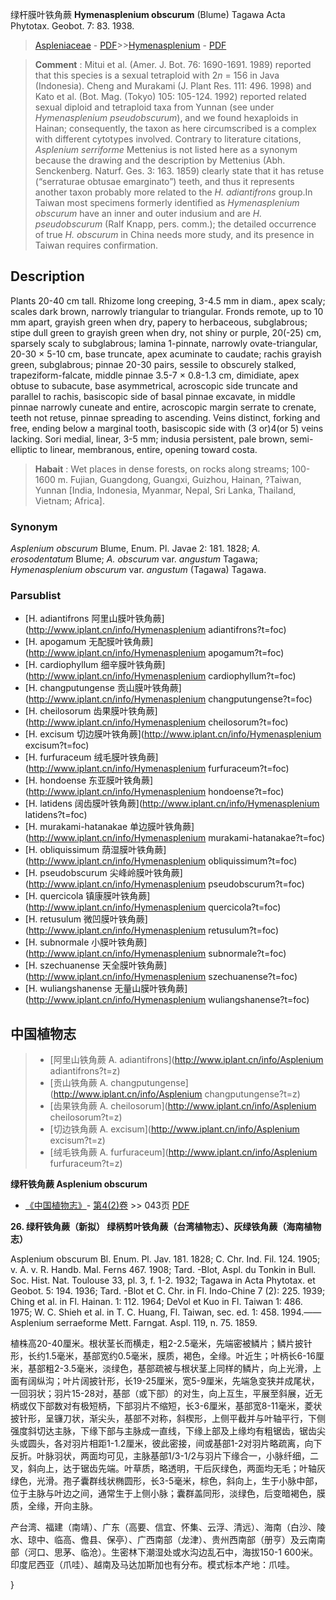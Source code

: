 绿杆膜叶铁角蕨 **Hymenasplenium obscurum** (Blume) Tagawa Acta Phytotax. Geobot. 7: 83. 1938.

> [Aspleniaceae](http://www.iplant.cn/info/Aspleniaceae?t=foc) - [PDF](http://www.iplant.cn/foc/pdf/Aspleniaceae.pdf)>>[Hymenasplenium](http://www.iplant.cn/info/Hymenasplenium?t=foc) - [PDF](http://www.iplant.cn/foc/pdf/Hymenasplenium.pdf)

> **Comment** : 
> Mitui et al. (Amer. J. Bot. 76: 1690-1691. 1989) reported that this species is a sexual tetraploid with 2*n* = 156 in Java (Indonesia). Cheng and Murakami (J. Plant Res. 111: 496. 1998) and Kato et al. (Bot. Mag. (Tokyo) 105: 105-124. 1992) reported related sexual diploid and tetraploid taxa from Yunnan (see under *Hymenasplenium pseudobscurum*), and we found hexaploids in Hainan; consequently, the taxon as here circumscribed is a complex with different cytotypes involved. Contrary to literature citations, *Asplenium serriforme* Mettenius is not listed here as a synonym because the drawing and the description by Mettenius (Abh. Senckenberg. Naturf. Ges. 3: 163. 1859) clearly state that it has retuse (“serraturae obtusae emarginato”) teeth, and thus it represents another taxon probably more related to the *H. adiantifrons* group.In Taiwan most specimens formerly identified as *Hymenasplenium obscurum* have an inner and outer indusium and are *H. pseudobscurum* (Ralf Knapp, pers. comm.); the detailed occurrence of true *H. obscurum* in China needs more study, and its presence in Taiwan requires confirmation.

## Description

Plants 20-40 cm tall. Rhizome long creeping, 3-4.5 mm in diam., apex scaly; scales dark brown, narrowly triangular to triangular. Fronds remote, up to 10 mm apart, grayish green when dry, papery to herbaceous, subglabrous; stipe dull green to grayish green when dry, not shiny or purple, 20(-25) cm, sparsely scaly to subglabrous; lamina 1-pinnate, narrowly ovate-triangular, 20-30 × 5-10 cm, base truncate, apex acuminate to caudate; rachis grayish green, subglabrous; pinnae 20-30 pairs, sessile to obscurely stalked, trapeziform-falcate, middle pinnae 3.5-7 × 0.8-1.3 cm, dimidiate, apex obtuse to subacute, base asymmetrical, acroscopic side truncate and parallel to rachis, basiscopic side of basal pinnae excavate, in middle pinnae narrowly cuneate and entire, acroscopic margin serrate to crenate, teeth not retuse, pinnae spreading to ascending. Veins distinct, forking and free, ending below a marginal tooth, basiscopic side with (3 or)4(or 5) veins lacking. Sori medial, linear, 3-5 mm; indusia persistent, pale brown, semi-elliptic to linear, membranous, entire, opening toward costa.

> **Habait** : 
> Wet places in dense forests, on rocks along streams; 100-1600 m. Fujian, Guangdong, Guangxi, Guizhou, Hainan, ?Taiwan, Yunnan [India, Indonesia, Myanmar, Nepal, Sri Lanka, Thailand, Vietnam; Africa].

### Synonym
*Asplenium obscurum* Blume, Enum. Pl. Javae 2: 181. 1828; *A. erosodentatum* Blume; *A. obscurum* var. *angustum* Tagawa; *Hymenasplenium obscurum* var. *angustum* (Tagawa) Tagawa.

### Parsublist

* [H.  adiantifrons  阿里山膜叶铁角蕨](http://www.iplant.cn/info/Hymenasplenium adiantifrons?t=foc)
* [H.  apogamum  无配膜叶铁角蕨](http://www.iplant.cn/info/Hymenasplenium apogamum?t=foc)
* [H.  cardiophyllum  细辛膜叶铁角蕨](http://www.iplant.cn/info/Hymenasplenium cardiophyllum?t=foc)
* [H.  changputungense  贡山膜叶铁角蕨](http://www.iplant.cn/info/Hymenasplenium changputungense?t=foc)
* [H.  cheilosorum  齿果膜叶铁角蕨](http://www.iplant.cn/info/Hymenasplenium cheilosorum?t=foc)
* [H.  excisum  切边膜叶铁角蕨](http://www.iplant.cn/info/Hymenasplenium excisum?t=foc)
* [H.  furfuraceum  绒毛膜叶铁角蕨](http://www.iplant.cn/info/Hymenasplenium furfuraceum?t=foc)
* [H.  hondoense  东亚膜叶铁角蕨](http://www.iplant.cn/info/Hymenasplenium hondoense?t=foc)
* [H.  latidens  阔齿膜叶铁角蕨](http://www.iplant.cn/info/Hymenasplenium latidens?t=foc)
* [H.  murakami-hatanakae  单边膜叶铁角蕨](http://www.iplant.cn/info/Hymenasplenium murakami-hatanakae?t=foc)
* [H.  obliquissimum  荫湿膜叶铁角蕨](http://www.iplant.cn/info/Hymenasplenium obliquissimum?t=foc)
* [H.  pseudobscurum  尖峰岭膜叶铁角蕨](http://www.iplant.cn/info/Hymenasplenium pseudobscurum?t=foc)
* [H.  quercicola  镇康膜叶铁角蕨](http://www.iplant.cn/info/Hymenasplenium quercicola?t=foc)
* [H.  retusulum  微凹膜叶铁角蕨](http://www.iplant.cn/info/Hymenasplenium retusulum?t=foc)
* [H.  subnormale  小膜叶铁角蕨](http://www.iplant.cn/info/Hymenasplenium subnormale?t=foc)
* [H.  szechuanense  天全膜叶铁角蕨](http://www.iplant.cn/info/Hymenasplenium szechuanense?t=foc)
* [H.  wuliangshanense  无量山膜叶铁角蕨](http://www.iplant.cn/info/Hymenasplenium wuliangshanense?t=foc)

## 中国植物志

> * [阿里山铁角蕨  A.  adiantifrons](http://www.iplant.cn/info/Asplenium adiantifrons?t=z)
> * [贡山铁角蕨  A.  changputungense](http://www.iplant.cn/info/Asplenium changputungense?t=z)
> * [齿果铁角蕨  A.  cheilosorum](http://www.iplant.cn/info/Asplenium cheilosorum?t=z)
> * [切边铁角蕨  A.  excisum](http://www.iplant.cn/info/Asplenium excisum?t=z)
> * [绒毛铁角蕨  A.  furfuraceum](http://www.iplant.cn/info/Asplenium furfuraceum?t=z)

**绿秆铁角蕨 Asplenium obscurum**

* [《中国植物志》](http://www.iplant.cn/frps)- [第4(2)卷](http://www.iplant.cn/frps/vol/4(2)) >> 043页 [PDF](http://www.iplant.cn/frps/pdf/4(2)/043.PDF)

**26. 绿秆铁角蕨（新拟） 绿柄剪叶铁角蕨（台湾植物志）、灰绿铁角蕨（海南植物志）**

Asplenium obscurum Bl. Enum. Pl. Jav. 181. 1828; C. Chr. Ind. Fil. 124. 1905; v. A. v. R. Handb. Mal. Ferns 467. 1908; Tard. -Blot, Aspl. du Tonkin in Bull. Soc. Hist. Nat. Toulouse 33, pl. 3, f. 1-2. 1932; Tagawa in Acta Phytotax. et Geobot. 5: 194. 1936; Tard. -Blot et C. Chr. in Fl. Indo-Chine 7 (2): 225. 1939; Ching et al. in Fl. Hainan. 1: 112. 1964; DeVol et Kuo in Fl. Taiwan 1: 486. 1975; W. C. Shieh et al. in T. C. Huang, Fl. Taiwan, sec. ed. 1: 458. 1994.——Asplenium serraeforme Mett. Farngat. Aspl. 119, n. 75. 1859.

植株高20-40厘米。根状茎长而横走，粗2-2.5毫米，先端密被鳞片；鳞片披针形，长约1.5毫米，基部宽约0.5毫米，膜质，褐色，全缘。叶近生；叶柄长6-16厘米，基部粗2-3.5毫米，淡绿色，基部疏被与根状茎上同样的鳞片，向上光滑，上面有阔纵沟；叶片阔披针形，长19-25厘米，宽5-9厘米，先端急变狭并成尾状，一回羽状；羽片15-28对，基部（或下部）的对生，向上互生，平展至斜展，近无柄或仅下部数对有极短柄，下部羽片不缩短，长3-6厘米，基部宽8-11毫米，菱状披针形，呈镰刀状，渐尖头，基部不对称，斜楔形，上侧平截并与叶轴平行，下侧强度斜切达主脉，下缘下部与主脉成一直线，下缘上部及上缘均有粗锯齿，锯齿尖头或圆头，各对羽片相距1-1.2厘米，彼此密接，间或基部1-2对羽片略疏离，向下反折。叶脉羽状，两面均可见，主脉基部1/3-1/2与羽片下缘合一，小脉纤细，二叉，斜向上，达于锯齿先端。叶草质，略透明，干后灰绿色，两面均无毛；叶轴灰绿色，光滑。孢子囊群线状椭圆形，长3-5毫米，棕色，斜向上，生于小脉中部，位于主脉与叶边之间，通常生于上侧小脉；囊群盖同形，淡绿色，后变暗褐色，膜质，全缘，开向主脉。

产台湾、福建（南靖）、广东（高要、信宜、怀集、云浮、清远）、海南（白沙、陵水、琼中、临高、儋县、保亭）、广西南部（龙津）、贵州西南部（册亨）及云南南部（河口、思茅、临沧）。生密林下潮湿处或水沟边乱石中，海拔150-1 600米。印度尼西亚（爪哇）、越南及马达加斯加也有分布。模式标本产地：爪哇。

}